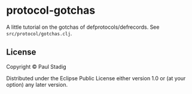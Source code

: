 # protocol-gotchas

A little tutorial on the gotchas of defprotocols/defrecords.  See
`src/protocol/gotchas.clj`.

## License

Copyright © Paul Stadig

Distributed under the Eclipse Public License either version 1.0 or (at
your option) any later version.
